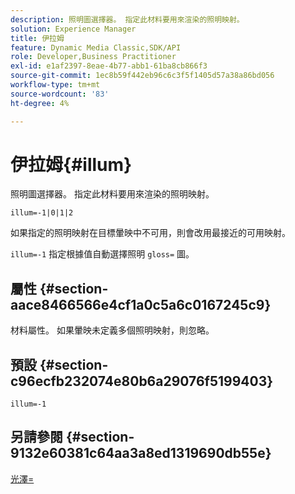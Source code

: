 ```yaml
---
description: 照明圖選擇器。 指定此材料要用來渲染的照明映射。
solution: Experience Manager
title: 伊拉姆
feature: Dynamic Media Classic,SDK/API
role: Developer,Business Practitioner
exl-id: e1af2397-8eae-4b77-abb1-61ba8cb866f3
source-git-commit: 1ec8b59f442eb96c6c3f5f1405d57a38a86bd056
workflow-type: tm+mt
source-wordcount: '83'
ht-degree: 4%

---
```


# 伊拉姆{#illum}

照明圖選擇器。 指定此材料要用來渲染的照明映射。

`illum=-1|0|1|2`

如果指定的照明映射在目標暈映中不可用，則會改用最接近的可用映射。

`illum=-1` 指定根據值自動選擇照明 `gloss=` 圖。

## 屬性 {#section-aace8466566e4cf1a0c5a6c0167245c9}

材料屬性。 如果暈映未定義多個照明映射，則忽略。

## 預設 {#section-c96ecfb232074e80b6a29076f5199403}

`illum=-1`

## 另請參閱 {#section-9132e60381c64aa3a8ed1319690db55e}

[光澤=](../../../../../ir-api/http-protocol/image-rendering-api-ref/c-ir-http-protocol-ref/c-ir-http-protocol-command-reference/r-ir-http-gloss.md#reference-325aef2ee51e4e1584a06047427340ca)
